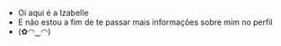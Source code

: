 - Oi aqui é a Izabelle
- E não estou a fim de te passar mais informações sobre mim no perfil
- (✿◠‿◠)

<!---
BelleIza/BelleIza is a ✨ special ✨ repository because its `README.md` (this file) appears on your GitHub profile.
You can click the Preview link to take a look at your changes.
--->

